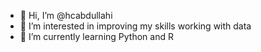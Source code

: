 - 👋 Hi, I’m @hcabdullahi
- 👀 I’m interested in improving my skills working with data
- 🌱 I’m currently learning Python and R

<!---
hcabdullahi/hcabdullahi is a ✨ special ✨ repository because its `README.md` (this file) appears on your GitHub profile.
You can click the Preview link to take a look at your changes.
--->
